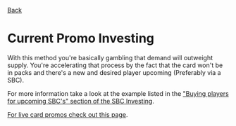 [Back](README.md)

# Current Promo Investing
With this method you're basically gambling that demand will outweight supply. You're accelerating that process by the fact that the card won't be in packs and there's a new and desired player upcoming (Preferably via a SBC).

For more information take a look at the example listed in the ["Buying players for upcoming SBC's" section of the SBC Investing](sbc-investing.md#buying-players-for-upcoming-sbcs).

[For live card promos check out this page](live-card-promos-investing.md).